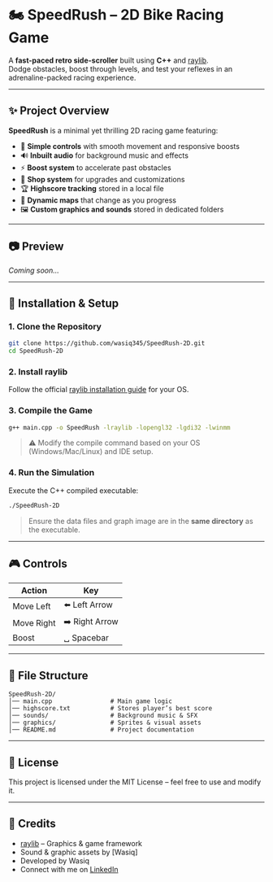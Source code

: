 # 🏍️ SpeedRush – 2D Bike Racing Game

A **fast-paced retro side-scroller** built using **C++** and [raylib](https://www.raylib.com/).  
Dodge obstacles, boost through levels, and test your reflexes in an adrenaline-packed racing experience.

---

## ✨ Project Overview

**SpeedRush** is a minimal yet thrilling 2D racing game featuring:

- 🎯 **Simple controls** with smooth movement and responsive boosts  
- 🔊 **Inbuilt audio** for background music and effects  
- ⚡ **Boost system** to accelerate past obstacles  
- 🛒 **Shop system** for upgrades and customizations  
- 🏆 **Highscore tracking** stored in a local file  
- 🌄 **Dynamic maps** that change as you progress  
- 🖼️ **Custom graphics and sounds** stored in dedicated folders

---

## 📷 Preview

_Coming soon..._

---

## 🔧 Installation & Setup

### 1. Clone the Repository
```bash
git clone https://github.com/wasiq345/SpeedRush-2D.git
cd SpeedRush-2D
```

### 2. Install raylib
Follow the official [raylib installation guide](https://github.com/raysan5/raylib#building) for your OS.

### 3. Compile the Game
```bash
g++ main.cpp -o SpeedRush -lraylib -lopengl32 -lgdi32 -lwinmm
```
> ⚠️ Modify the compile command based on your OS (Windows/Mac/Linux) and IDE setup.

### 4. Run the Simulation

Execute the C++ compiled executable:

```bash
./SpeedRush-2D
```

> Ensure the data files and graph image are in the **same directory** as the executable.

---

## 🎮 Controls

| Action       | Key              |
|--------------|------------------|
| Move Left    | ⬅️ Left Arrow     |
| Move Right   | ➡️ Right Arrow    |
| Boost        | ␣ Spacebar        |

---

## 📂 File Structure

```
SpeedRush-2D/
│── main.cpp                # Main game logic
│── highscore.txt           # Stores player’s best score
│── sounds/                 # Background music & SFX
│── graphics/               # Sprites & visual assets
│── README.md               # Project documentation
```

---

## 📜 License

This project is licensed under the MIT License – feel free to use and modify it.

---

## 🙌 Credits

- [raylib](https://www.raylib.com/) – Graphics & game framework  
- Sound & graphic assets by [Wasiq]  
- Developed by Wasiq
- Connect with me on [LinkedIn](https://www.linkedin.com/in/wasiq-azeem-730215367/)
